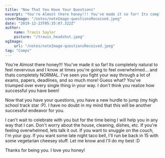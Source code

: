 ```yaml
---
title: "Now That You Have Your Questions"
excerpt: "You're Almost there honey!!! You've made it so far! Its completely natural to feel nevervous and I know at times you're going to feel overwhelmed... and thats completely NORMAL"
coverImage: "/notes/noteImage-questionsReceived.jpeg"
date: "2019-12-23T05:35:07.322Z"
author:
    name: Travis Saylor
    picture: "/travis_headshot.jpeg"
ogImage:
    url: "/notes/noteImage-questionsReceived.jpeg"
tag: "Comps"
---
```


You're Almost there honey!!! You've made it so far! Its completely natural to feel nevervous and I know at times you're going to feel overwhelmed... and thats completely NORMAL. I've seen you fight your way through a lot of exams, papers, deadlines, and so much more! Guess what? You've triumped over every single thing in your way. I don't think you realize how successful you have been!

Now that you have your questions, you have a new hurdle to jump (my high school track star :P). I have no doubt in my mind that this will be another successful endeavor for you.

I can't wait to celebrate with you but for the time being I will help you in any way that I can. Don't worry about the house, cleaning, dishes, etc. If you're feeling overwhelmed, lets talk it out. If you want to snuggle on the couch, I'm your guy. If you want some late night taco bell, I'll run be back in 15 with some vegetarian cheesey stuff. Let me know and I'll do my best :D

Thanks for being you. I love you honey!